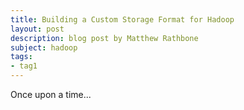 ```yaml
---
title: Building a Custom Storage Format for Hadoop
layout: post
description: blog post by Matthew Rathbone
subject: hadoop
tags:
- tag1
---
```

Once upon a time...

